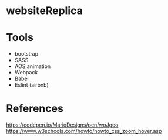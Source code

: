 # websiteReplica

# Tools
- bootstrap
- SASS
- AOS animation
- Webpack
- Babel
- Eslint (airbnb)

# References

https://codepen.io/MarioDesigns/pen/woJgeo
https://www.w3schools.com/howto/howto_css_zoom_hover.asp
